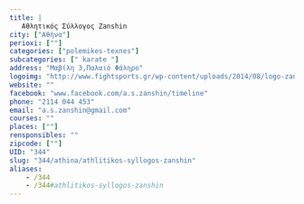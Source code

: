 ```yaml
---
title: |
   Αθλητικός Σύλλογος Zanshin
city: ["Αθήνα"]
perioxi: [""]
categories: ["polemikes-texnes"]
subcategories: [" karate "]
address: "Μαβίλη 3,Παλαιό Φάληρο"
logoimg: "http://www.fightsports.gr/wp-content/uploads/2014/08/logo-zanshin-new.jpg"
website: ""
facebook: "www.facebook.com/a.s.zanshin/timeline"
phone: "2114 044 453"
email: "a.s.zanshin@gmail.com"
courses: ""
places: [""]
rensponsibles: ""
zipcode: [""]
UID: "344"
slug: "344/athina/athlitikos-syllogos-zanshin"
aliases:
    - /344
    - /344#athlitikos-syllogos-zanshin
---
```


